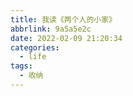 ```yaml
---
title: 我读《两个人的小家》
abbrlink: 9a5a5e2c
date: 2022-02-09 21:20:34
categories:
  - life
tags:
  - 收纳
---
```



